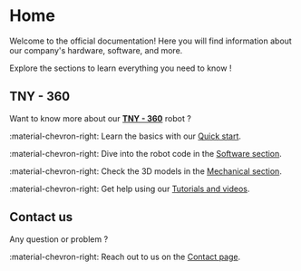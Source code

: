 # Home

Welcome to the official documentation!
Here you will find information about our company's hardware, software, and more.

Explore the sections to learn everything you need to know !

## TNY - 360

Want to know more about our [**TNY - 360**](/TNY-360) robot ?

:material-chevron-right: Learn the basics with our [Quick start](/TNY-360/usage/quick-start).

:material-chevron-right: Dive into the robot code in the [Software section](/TNY-360/operation/software).

:material-chevron-right: Check the 3D models in the [Mechanical section](/TNY-360/operation/mechanical).

:material-chevron-right: Get help using our [Tutorials and videos](TNY-360/resources/documentation/tutorials-and-videos/).

## Contact us

Any question or problem ?

:material-chevron-right: Reach out to us on the [Contact page](TNY-360/resources/technical-support/contact/).
